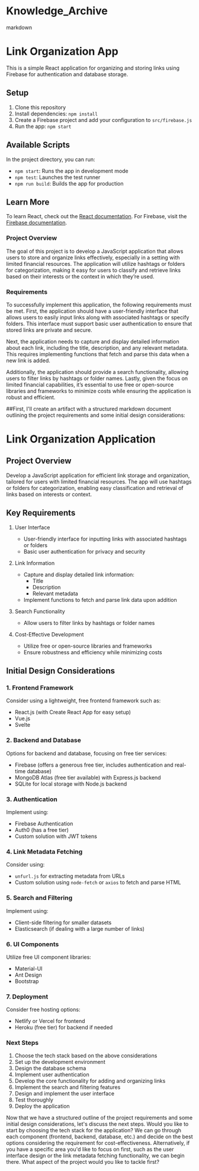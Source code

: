 # Knowledge_Archive

markdown
# Link Organization App

This is a simple React application for organizing and storing links using Firebase for authentication and database storage.

## Setup

1. Clone this repository
2. Install dependencies: `npm install`
3. Create a Firebase project and add your configuration to `src/firebase.js`
4. Run the app: `npm start`

## Available Scripts

In the project directory, you can run:

- `npm start`: Runs the app in development mode
- `npm test`: Launches the test runner
- `npm run build`: Builds the app for production

## Learn More

To learn React, check out the [React documentation](https://reactjs.org/).
For Firebase, visit the [Firebase documentation](https://firebase.google.com/docs).


### Project Overview

The goal of this project is to develop a JavaScript application that allows users to store and organize links effectively, especially in a setting with limited financial resources. The application will utilize hashtags or folders for categorization, making it easy for users to classify and retrieve links based on their interests or the context in which they’re used. 

### Requirements

To successfully implement this application, the following requirements must be met. First, the application should have a user-friendly interface that allows users to easily input links along with associated hashtags or specify folders. This interface must support basic user authentication to ensure that stored links are private and secure. 

Next, the application needs to capture and display detailed information about each link, including the title, description, and any relevant metadata. This requires implementing functions that fetch and parse this data when a new link is added. 

Additionally, the application should provide a search functionality, allowing users to filter links by hashtags or folder names. Lastly, given the focus on limited financial capabilities, it’s essential to use free or open-source libraries and frameworks to minimize costs while ensuring the application is robust and efficient.

##First, I'll create an artifact with a structured markdown document outlining the project requirements and some initial design considerations:

# Link Organization Application

## Project Overview
Develop a JavaScript application for efficient link storage and organization, tailored for users with limited financial resources. The app will use hashtags or folders for categorization, enabling easy classification and retrieval of links based on interests or context.

## Key Requirements

1. User Interface
   - User-friendly interface for inputting links with associated hashtags or folders
   - Basic user authentication for privacy and security

2. Link Information
   - Capture and display detailed link information:
     - Title
     - Description
     - Relevant metadata
   - Implement functions to fetch and parse link data upon addition

3. Search Functionality
   - Allow users to filter links by hashtags or folder names

4. Cost-Effective Development
   - Utilize free or open-source libraries and frameworks
   - Ensure robustness and efficiency while minimizing costs

## Initial Design Considerations

### 1. Frontend Framework
Consider using a lightweight, free frontend framework such as:
- React.js (with Create React App for easy setup)
- Vue.js
- Svelte

### 2. Backend and Database
Options for backend and database, focusing on free tier services:
- Firebase (offers a generous free tier, includes authentication and real-time database)
- MongoDB Atlas (free tier available) with Express.js backend
- SQLite for local storage with Node.js backend

### 3. Authentication
Implement using:
- Firebase Authentication
- Auth0 (has a free tier)
- Custom solution with JWT tokens

### 4. Link Metadata Fetching
Consider using:
- `unfurl.js` for extracting metadata from URLs
- Custom solution using `node-fetch` or `axios` to fetch and parse HTML

### 5. Search and Filtering
Implement using:
- Client-side filtering for smaller datasets
- Elasticsearch (if dealing with a large number of links)

### 6. UI Components
Utilize free UI component libraries:
- Material-UI
- Ant Design
- Bootstrap

### 7. Deployment
Consider free hosting options:
- Netlify or Vercel for frontend
- Heroku (free tier) for backend if needed

### Next Steps
1. Choose the tech stack based on the above considerations
2. Set up the development environment
3. Design the database schema
4. Implement user authentication
5. Develop the core functionality for adding and organizing links
6. Implement the search and filtering features
7. Design and implement the user interface
8. Test thoroughly
9. Deploy the application

Now that we have a structured outline of the project requirements and some initial design considerations, let's discuss the next steps. Would you like to start by choosing the tech stack for the application? We can go through each component (frontend, backend, database, etc.) and decide on the best options considering the requirement for cost-effectiveness.
Alternatively, if you have a specific area you'd like to focus on first, such as the user interface design or the link metadata fetching functionality, we can begin there. What aspect of the project would you like to tackle first?


###
